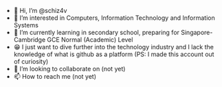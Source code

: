 - 👋 Hi, I’m @schiz4v
- 👀 I’m interested in Computers, Information Technology and Information Systems
- 🌱 I’m currently learning in secondary school, preparing for Singapore-Cambridge GCE Normal (Academic) Level
- 😁 I just want to dive further into the technology industry and I lack the knowledge of what is github as a platform (PS: I made this account out of curiosity)
- 💞️ I’m looking to collaborate on (not yet)
- 📫 How to reach me (not yet)

<!---
schiz4v/schiz4v is a ✨ special ✨ repository because its `README.md` (this file) appears on your GitHub profile.
You can click the Preview link to take a look at your changes.
--->

